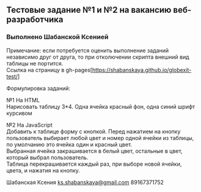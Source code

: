 ## Тестовые задание №1 и №2 на вакансию веб-разработчика ##
### Выполнено Шабанской Ксенией ###
Примечание: если потребуется оценить выполнение заданий независимо друг от друга, то при отколючении скрипта внешний вид таблицы не портится.  
Ссылка на страницу в gh-pages[https://shabanskaya.github.io/globexit-test/]  
  
Формулировка заданий: 
  
№1 На HTML  
Нарисовать таблицу 3*4. Одна ячейка красный фон, одна синий шрифт курсивом  
  
№2 На JavaScript  
Добавить к таблице форму с кнопкой. Перед нажатием на кнопку пользователь выбирает любой цвет и номер одной ячейки из таблицы, по умолчанию это ячейка один и красный цвет.  
Выбранная ячейка закрашивается в белый цвет, остальные в цвет, который выбрал пользователь.  
Таблица перекрашивается каждый раз, при выборе новой ячейки, цвета, и нажатия на кнопку. 



  
  Шабанская Ксения 
  ks.shabanskaya@gmail.com
  89167371752
